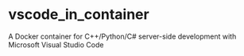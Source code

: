 # vscode_in_container
A Docker container for C++/Python/C# server-side development with Microsoft Visual Studio Code
